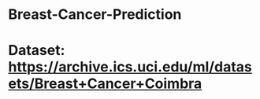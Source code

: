 # Breast-Cancer-Prediction

# Dataset: https://archive.ics.uci.edu/ml/datasets/Breast+Cancer+Coimbra
